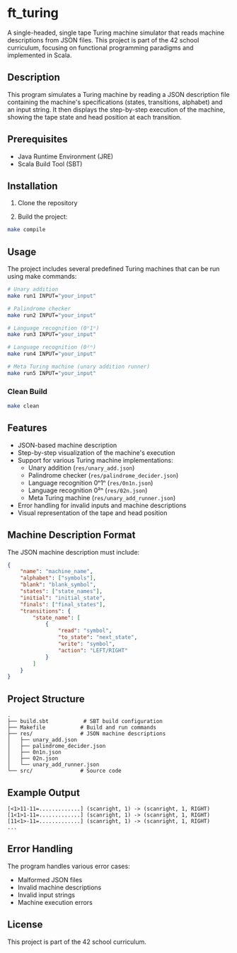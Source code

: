 # ft_turing

A single-headed, single tape Turing machine simulator that reads machine descriptions from JSON files. This project is part of the 42 school curriculum, focusing on functional programming paradigms and implemented in Scala.

## Description

This program simulates a Turing machine by reading a JSON description file containing the machine's specifications (states, transitions, alphabet) and an input string. It then displays the step-by-step execution of the machine, showing the tape state and head position at each transition.

## Prerequisites

- Java Runtime Environment (JRE)
- Scala Build Tool (SBT)

## Installation

1. Clone the repository

2. Build the project:
```bash
make compile
```

## Usage

The project includes several predefined Turing machines that can be run using make commands:

```bash
# Unary addition
make run1 INPUT="your_input"

# Palindrome checker
make run2 INPUT="your_input"

# Language recognition (0ⁿ1ⁿ)
make run3 INPUT="your_input"

# Language recognition (0²ⁿ)
make run4 INPUT="your_input"

# Meta Turing machine (unary addition runner)
make run5 INPUT="your_input"
```

### Clean Build
```bash
make clean
```

## Features

- JSON-based machine description
- Step-by-step visualization of the machine's execution
- Support for various Turing machine implementations:
  - Unary addition (`res/unary_add.json`)
  - Palindrome checker (`res/palindrome_decider.json`)
  - Language recognition 0ⁿ1ⁿ (`res/0n1n.json`)
  - Language recognition 0²ⁿ (`res/02n.json`)
  - Meta Turing machine (`res/unary_add_runner.json`)
- Error handling for invalid inputs and machine descriptions
- Visual representation of the tape and head position

## Machine Description Format

The JSON machine description must include:

```json
{
    "name": "machine_name",
    "alphabet": ["symbols"],
    "blank": "blank_symbol",
    "states": ["state_names"],
    "initial": "initial_state",
    "finals": ["final_states"],
    "transitions": {
        "state_name": [
            {
                "read": "symbol",
                "to_state": "next_state",
                "write": "symbol",
                "action": "LEFT/RIGHT"
            }
        ]
    }
}
```

## Project Structure

```
.
├── build.sbt           # SBT build configuration
├── Makefile           # Build and run commands
├── res/               # JSON machine descriptions
│   ├── unary_add.json
│   ├── palindrome_decider.json
│   ├── 0n1n.json
│   ├── 02n.json
│   └── unary_add_runner.json
└── src/               # Source code
```

## Example Output

```
[<1>11-11=.............] (scanright, 1) -> (scanright, 1, RIGHT)
[1<1>1-11=.............] (scanright, 1) -> (scanright, 1, RIGHT)
[11<1>-11=.............] (scanright, 1) -> (scanright, 1, RIGHT)
...
```

## Error Handling

The program handles various error cases:
- Malformed JSON files
- Invalid machine descriptions
- Invalid input strings
- Machine execution errors

## License

This project is part of the 42 school curriculum.

